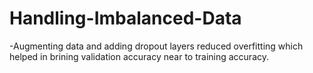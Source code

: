 # Handling-Imbalanced-Data
-Augmenting data and adding dropout layers reduced overfitting which helped in brining validation accuracy near to training accuracy.
